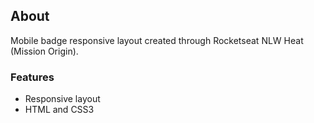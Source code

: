 ## About

Mobile badge responsive layout created through Rocketseat NLW Heat (Mission Origin).

### Features

- Responsive layout
- HTML and CSS3
